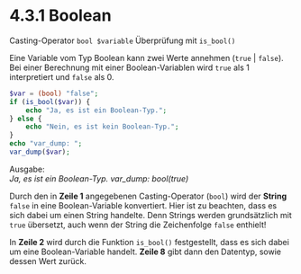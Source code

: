 # 4.3.1 Boolean

Casting-Operator `bool $variable`
Überprüfung mit `is_bool()`

Eine Variable vom Typ Boolean kann zwei Werte annehmen (`true` | `false`). Bei einer Berechnung mit einer Boolean-Variablen wird `true` als 1 interpretiert und `false` als 0.

```php linenums="1"
$var = (bool) "false";
if (is_bool($var)) {
    echo "Ja, es ist ein Boolean-Typ.";
} else {
    echo "Nein, es ist kein Boolean-Typ.";
}
echo "var_dump: ";
var_dump($var);
```

Ausgabe:<br>
*Ja, es ist ein Boolean-Typ.*
*var_dump: bool(true)*

Durch den in **Zeile 1** angegebenen Casting-Operator (`bool`) wird der **String** `false` in eine Boolean-Variable konvertiert. Hier ist zu beachten, dass es sich dabei um einen String handelte. Denn Strings werden grundsätzlich mit `true` übersetzt, auch wenn der String die Zeichenfolge `false` enthielt!

In **Zeile 2** wird durch die Funktion `is_bool()` festgestellt, dass es sich dabei um eine Boolean-Variable handelt. **Zeile 8** gibt dann den Datentyp, sowie dessen Wert zurück.
